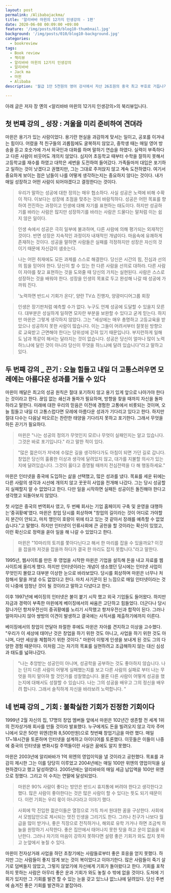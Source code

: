```yaml
---
layout: post
permalink: /Alibabajackma/
title: '알리바바 마윈의 12가지 인생강의 - 1편'
date: 2020-06-08 00:09:00 +09:00
feature: '/img/posts/010/blog10-thumbnail.jpg'
background: '/img/posts/010/blog10-background.jpg'
categories:
  - bookreview
tags:
  - Book review
  - 책리뷰
  - 알리바바 마윈의 12가지 인생강의
  - 알리바바
  - Jack ma
  - 마윈
  - Alibaba
description: '월급 1만 5천원의 영어 강사에서 자산 26조원의 중국 최고 부호로 거듭나기 까지, 열정은 결코 상처 받지 않는다는 마윈의 12가지 인생강의'

---
```


아래 글은 저자 장 옌의 <알리바바 마윈의 12가지 인생강의>의 북리뷰입니다. 



## 첫 번째 강의 _ 성장 : 겨울을 미리 준비하여 견뎌라



마윈은 용기가 있는 사람이었다. 용기란 현실을 과감하게 맞서는 일이고, 공포를 이겨내는 힘이다. 어렸을 적 친구들의 괴롭힘에도 굴복하지 않았고, 중학생 때는 매일 영어 방송을 듣고 호숫가에 가서 외국인과 대화를 하며 말하기 연습을 하였다. 실력이 부족하다고 다른 사람이 비웃어도 개의치 않았다. 심지어 초등학교 때부터 수학을 잘하지 못해서 고등학교를 재수를 하였고 대학은 세번을 도전하여 들어갔다. 가족들마저 대입은 포기하고 일하는 것이 낫겠다고 권했지만, 그는 그대로 주저앉지 않고 계속 도전하였다. 여기서 중요하게 보이는 점은 남들이 나를 어떻게 생각하는지는 중요하지 않다는 것이다. 내가 매일 성장하고 어떤 사람이 되어야겠다고 결정한다는 것이다. 



> 우리가 말하는 성공에 대한 정의는 매우 협소하다. 사실 성공은 노력에 비해 수확이 적다. 이보다는 성장에 초점을 맞추는 것이 바람직하다. 성공은 어떤 목표를 향하여 전진하는 과정이고 인생에 대해 자기를 표현하는 태도이다. 하지만 성공하기를 바라는 사람은 많지만 성장하기를 바라는 사람은 드물다는 말처럼 이는 쉽지 않은 일이다. 

>  인생 속에서 성공은 극히 일부에 불과하며, 다른 사람에 의해 평가되는 외재적인 것이다. 반면 성장은 지속적인 과정이자 내재적인 개념이다. 마음속에 유쾌하게 존재하는 것이다. 성공을 말하면 사람들은 실패를 걱정하지만 성장은 자신의 것이기 때문에 자신감이 샘솟는다. 

>  나는 어떤 취재에도 모든 과제를 스스로 해결한다. 당신은 시간의 힘, 진심과 선의의 힘을 믿어야 한다. 당신이 할 수 있는 한 다른 사람을 선의로 대하라. 다른 사람이 자아를 찾고 표현하는 것을 도와줄 때 당신의 가치는 실현된다. 사람은 스스로 성장하는 것을 배워야 한다. 성장을 인생의 목표로 두고 완성해 나갈 때 성공에 가까워 진다. 
>
> '노력하면 반드시 기회가 온다', 양란 TV쇼 진행자, 양광미디어그룹 회장



> 인생은 장기판처럼 예측할 수가 없다. 누구도 언제 성공에 도달할 수 있을지 모른다. 대부분은 성실하게 일하면 모자란 부분을 보완할 수 있다고 굳게 믿는다. 하지만 마윈은 그렇게 생각하지 않았다. 그는 "세상에는 매우 총명하고 고등교육을 받았으나 성공하지 못한 사람이 많습니다. 이는 그들이 어려서부터 잘못된 방향으로 교육받고 근면해야 한다는 당위성에 갇혀 있기 때문입니다. 부지런하게 일해도 남과 똑같이 해서는 달라지는 것이 없습니다. 성공은 당신이 얼마나 많이 노력하느냐에 달린 것이 아니라 당신이 무엇을 하느냐에 달려 있습니다"라고 말하고 있다. 





## 두 번째 강의 _ 끈기 : 오늘 힘들고 내일 더 고통스러우면 모레에는 아름다운 성과를 거둘 수 있다



마윈이 깨달은 최고의 성공 원칙은 절대 포기하지 않고 용기 있게 앞으로 나아가야 한다는 것이라고 한다. 끊임 없는 쇄신과 돌파가 필요하며, 방향을 찾을 때까지 자신을 돌파하라고 말한다. 미래에 대한 우리의 믿음은 이전에 경험한 고통에서 비롯되는 것이며, 오늘 힘들고 내일 더 고통스럽다면 모레에 아름다운 성과가 기다리고 있다고 한다. 하지만 절대 다수는 다음날 떠오르는 찬란한 태양을 기다리지 못하고 포기한다. 그래서 무엇을 하든 끈기가 필요하다. 



> 마윈은 "나는 성공의 정의가 무엇인지 모르나 무엇이 실패인지는 알고 있습니다. 그것은 바로 포기입니다." 라고 말한 적이 있다. 



> "많은 젊은이가 저녁에 수많은 길을 생각하다가도 아침이 되면 가던 길로 갑니다. 창업은 당신의 훌륭한 이상과 생각에 달려있지 않고, 대가를 지불할 의사가 있는지에 달려있습니다. 그것이 옳다고 증명될 때까지 전심전력을 다 해 행동하세요."



마윈은 인터넷을 중국에 도입하는 삶을 선택했고, 많은 성과를 냈다. 목표를 세운 뒤에는 다른 사람의 생각과 시선에 개의치 않고 꿋꿋히 사업을 전개해 나갔다. 그는 당시 성공할지 실패할지 알 수 없었다고 한다. 다만 일을 시작하면 실패든 성공이든 돌진해야 한다고 생각했고 되돌아보지 않았다. 



첫 사업은 중국의 번역회사 였고, 두 번째 회사는 기업 홈페이지 구축 및 운영을 대행하는'중궈황예'였다. 마윈은 창업 당시를 회상하며 "창업의 길이라는 것이 어디로 가야할지 분간이 안되고, 마치 맹인이 호랑이 위에 타고 있는 것 같아서 장래를 예측할 수 없었습니다."고 말했다. 하지만 인터넷이 인류사회에 큰 공헌을 할 것이라는 확신이 있었고, 이런 확신으로 정력을 쏟아 일을 해 나갈 수 있었다고 한다.



> 마윈은 "10마리의 토끼를 쫓아다닌다고 해서 한 마리를 잡을 수 있을까요? 이것을 잡을까 저것을 잡을까 하다가 결국 한 마리도 잡지 못합니다."라고 말한다.



1995년, 웹사이트를 만든 후 영업을 시작한 마윈은 기업을 설득해 돈을 내고 자료를 웹사이트에 올리게 했다. 하지만 인터넷이라는 개념이 생소했던 당시에는 인터넷 사업이 무엇인지 몰랐고 대부분 이상한 눈으로 바라보았다. 당시를 회상하며 마윈은 너무나 처참해서 말을 꺼낼 수도 없었다고 한다. 마치 사기꾼이 된 느낌으로 매일 인터넷이라는 것이 나중에 엄청난 것이 될 것이라고 말하고 다녔다고 한다. 

이후 1997년에 베이징의 인터넷은 불이 붙기 시작 했고 외국 기업들도 들어왔다. 하지만 자금과 경력이 부족한 마윈에게 베이징에서의 싸움은 고단하고 힘들었다. 더군다나 당시 잘나가던 항저우전신이 중궈황예를 노리기 시작했고 항저우전신과 합작이 된다. 그러나 얼마지나지 않아 쌍방의 이견이 발생하고 결국에는 사직서를 제출하기에까지 이른다.



베이징에서의 창업이 연달아 좌절한 후에도 마윈은 자아를 견지하고 이상을 고수했다. "우리가 이 세상에 태어난 것은 창업을 하기 위한 것도 아니고, 사업을 하기 위한 것도 아니며, 다만 세상을 체험하기 위한 것이다." 마윈이 이렇게 인생을 보내게 된 것도 그의 다양한 경험 때문이다. 이처럼 그는 자기의 목표를 실현하려고 조급해하지 않는 대신 심성과 태도를 넓혀나갔다. 



> "나는 추앙받는 성공인이 아니며, 성공학을 공부하는 것도 좋아하지 않습니다. 나는 단지 다른 사람이 어떻게 실패했는지를 보고 다른 사람의 실패로 부터 나는 무엇을 하지 말아햐 할 것인가를 성찰했습니다. 물론 다른 사람이 어떻게 성공을 했는지에 대해서도 성찰할 수 있습니다. 나는 그의 성공을 배우고 그의 정신을 배우려 합니다. 그래서 솔직하게 자신을 바라보려 노력합니다. "





## 네 번째 강의 _ 기회 : 불확실한 기회가 진정한 기회이다



1999년 2월 자신의 집, 17명의 창업 멤버들 앞에서 마윈은 102년간 생존할 전 세계 1위의 전자상거래 회사를 만들 것이라 발표했다. 누구에게도 돈을 빌려오지 않고 각자 주머니에서 모은 50만 위엔(한화 8,500만원)으로 첫번째 창업기금을 마련 했다. 매일 17~18시간을 토론하며 인터넷을 설계하고 아이디어를 토론했다. 이웃들은 이들이 나중에 중국의 인터넷을 변화시킬 주역들이란 사실은 꿈에도 알지 못했다. 



마윈은 2003년에 알리바바가 1억 위엔의 영업이익을 낼 것이라고 공헌했다. 목표를 과감히 제시한 그는 이를 당당히 이루었고 2004년에는 매일 100만 위엔의 영업이익을 실현하겠다고 했고 달성하였다. 2005년에는 알리바바의 매일 세금 납입액을 100만 위엔으로 정했다. 그리고 이 수치는 연말에 달성되었다. 



> 마윈은 90% 사람이 좋다는 방안은 반드시 휴지통에 버려야 한다고 생각한다고 했다. 많은 사람이 좋아한다는 것은 많은 사람이 할 수 있다는 뜻도 되기 때문이다. 이런 기회는 우리 몫이 아니다라고 이야기 했다. 



> 사회에 막 진입한 젊은이들은 열정으로 가득 차서 원대한 꿈을 구상한다. 사회에서 모범답안으로 제시되는 멋진 인생을 그리기도 한다. 그러나 친구가 나보다 월급을 많이 받거나, 좋은 직장으로 전직하거나, 해외로 유학 가거나 하면 조금씩 하늘을 원망하기 시작한다. 좋은 집안에서 태어나지 못한 탓을 하고 운이 없음을 비난한다. 그러나 자기의 마음이 강하지 못하다면 설령 좋은 기회가 와도 잡지 못하고 눈앞에서 놓칠 수 있다. 



마윈이 전자상거래 사업을 하던 초창기에는 사람들로부터 좋은 호응을 얻지 못했다. 하지만 그는 사람들이 좋지 않게 보는 것이 복이었다고 이야기한다. 많은 사람들이 죽기 살기로 덤벼들지 않았고, 그렇지 않았기에 자신에게 기회가 돌아왔다고 한다. 기회를 포착하지 못하는 사람은 아무리 좋은 운과 기회가 와도 놓칠 수 밖에 없을 것이다. 도처에 기회가 있지만 그 기회를 발견 할 수 있는 눈을 갖고 있느냐 없느냐에 달려있다. 당신 주변에 숨겨진 좋은 기회를 발견하고 붙잡아라. 



